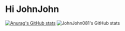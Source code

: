# Hi JohnJohn
[![Anurag's GitHub stats](https://github-readme-stats.vercel.app/api?username=JohnJohn081)](https://github.com/anuraghazra/github-readme-stats)
![JohnJohn081's GitHub stats](https://github-readme-stats.vercel.app/api?username=JohnJohn081&show_icons=true&theme=dark)
